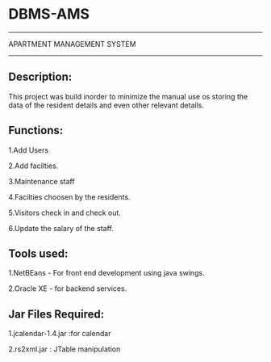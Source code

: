 # DBMS-AMS
*****************************
APARTMENT MANAGEMENT SYSTEM
*****************************

Description:
-----------
  This project was build inorder to minimize the manual use os storing the data of the resident   details and even other relevant details.
  
Functions:
---------
  1.Add Users
  
  2.Add facilties.
  
  3.Maintenance staff
  
  4.Facilties choosen by the residents.
  
  5.Visitors check in and check out.
  
  6.Update the salary of the staff.
  
Tools used:
----------
  1.NetBEans - For front end development using java swings.
  
  2.Oracle XE - for backend services.
  
  
Jar Files Required:
------------------
1.jcalendar-1.4.jar :for calendar

2.rs2xml.jar : JTable manipulation


